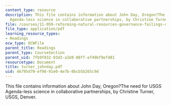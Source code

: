 ```yaml
---
content_type: resource
description: This file contains information about John Day, Oregon?The need for USGS
  Agenda-less science in collaborative partnerships, by Christine Turner, USGS, Denver.
file: /courses/11-959-reforming-natural-resources-governance-failings-of-scientific-rationalism-and-alternatives-for-building-common-ground-january-iap-2007/46795d70ef9891e04e7b0bcb5b265c9d_turner_johnday.pdf
file_type: application/pdf
learning_resource_types:
- Readings
ocw_type: OCWFile
parent_title: Readings
parent_type: CourseSection
parent_uid: 7fb9f032-93d3-a1b9-88ff-ef49bf9efd81
resourcetype: Document
title: turner_johnday.pdf
uid: 46795d70-ef98-91e0-4e7b-0bcb5b265c9d
---
```

This file contains information about John Day, Oregon?The need for USGS Agenda-less science in collaborative partnerships, by Christine Turner, USGS, Denver.

